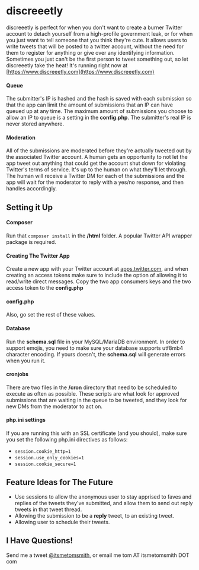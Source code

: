 # discreeetly
discreeetly is perfect for when you don't want to create a burner Twitter account to detach yourself from a high-profile government leak, or for when you just want to tell someone that you think they're cute. It allows users to write tweets that will be posted to a twitter account, without the need for them to register for anything or give over any identifying information. Sometimes you just can't be the first person to tweet something out, so let discreeetly take the heat! It's running right now at [https://www.discreeetly.com](https://www.discreeetly.com)
#### Queue
The submitter's IP is hashed and the hash is saved with each submission so that the app can limit the amount of submissions that an IP can have queued up at any time. The maximum amount of submissions you choose to allow an IP to queue is a setting in the __config.php__. The submitter's real IP is never stored anywhere. 
#### Moderation
All of the submissions are moderated before they're actually tweeted out by the associated Twitter account. A human gets an opportunity to not let the app tweet out anything that could get the account shut down for violating Twitter's terms of service. It's up to the human on what they'll let through. The human will receive a Twitter DM for each of the submissions and the app will wait for the moderator to reply with a yes/no response, and then handles accordingly. 

## Setting it Up
#### Composer 
Run that `composer install` in the __/html__ folder. A popular Twitter API wrapper package is required.
#### Creating The Twitter App 
Create a new app with your Twitter account at [apps.twitter.com](https://apps.twitter.com), and when creating an access tokens make sure to include the option of allowing it to read/write direct messages. Copy the two app consumers keys and the two access token to the __config.php__
#### config.php
Also, go set the rest of these values. 
#### Database
Run the __schema.sql__ file in your MySQL/MariaDB environment. In order to support emojis, you need to make sure your database supports utf8mb4 character encoding. If yours doesn't, the __schema.sql__ will generate errors when you run it. 
#### cronjobs
There are two files in the __/cron__ directory that need to be scheduled to execute as often as possible. These scripts are what look for approved submissions that are waiting in the queue to be tweeted, and they look for new DMs from the moderator to act on. 
#### php.ini settings
If you are running this with an SSL certificate (and you should), make sure you set the following php.ini directives as follows:
- `session.cookie_http=1`
- `session.use_only_cookies=1`
- `session.cookie_secure=1`
 
## Feature Ideas for The Future
- Use sessions to allow the anonymous user to stay apprised to faves and replies of the tweets they've submitted, and allow them to send out reply tweets in that tweet thread. 
- Allowing the submission to be a __reply__ tweet, to an existing tweet.
- Allowing user to schedule their tweets.
 
## I Have Questions!
Send me a tweet [@itsmetomsmith](https://www.twitter.com/itsmetomsmith), or email me tom AT itsmetomsmith DOT com 